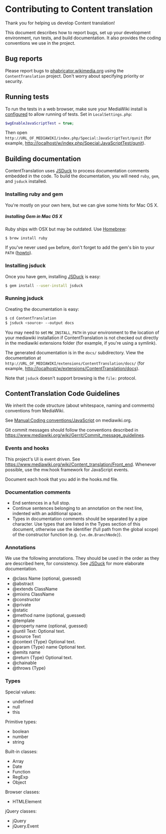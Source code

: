 # Contributing to Content translation

Thank you for helping us develop Content translation!

This document describes how to report bugs, set up your development
environment, run tests, and build documentation. It also provides the coding
conventions we use in the project.

## Bug reports

Please report bugs to [phabricator.wikimedia.org](https://phabricator.wikimedia.org)
using the `ContentTranslation` project. Don't worry about specifying priority
or security.

## Running tests

To run the tests in a web browser, make sure your MediaWiki install is
[configured](https://www.mediawiki.org/wiki/Manual:JavaScript_unit_testing) to
allow running of tests. Set in `LocalSettings.php`:
```php
$wgEnableJavaScriptTest = true;
```

Then open `http://URL_OF_MEDIAWIKI/index.php/Special:JavaScriptTest/qunit`
(for example, <http://localhost/w/index.php/Special:JavaScriptTest/qunit>).

## Building documentation

ContentTranslation uses [JSDuck](https://github.com/senchalabs/jsduck) to
process documentation comments embedded in the code. To build the documentation,
you will need `ruby`, `gem`, and `jsduck` installed.

### Installing ruby and gem

You're mostly on your own here, but we can give some hints for Mac OS X.

##### Installing Gem in Mac OS X
Ruby ships with OSX but may be outdated. Use [Homebrew](https://mxcl.github.com/homebrew/):
```sh
$ brew install ruby
```

If you've never used `gem` before, don't forget to add the gem's bin to your
`PATH` ([howto](https://stackoverflow.com/a/14138490/319266)).

### Installing jsduck

Once you have gem, installing [JSDuck](https://github.com/senchalabs/jsduck) is easy:
```sh
$ gem install --user-install jsduck
```

### Running jsduck

Creating the documentation is easy:
```sh
$ cd ContentTranslation
$ jsduck <source> --output docs
```

You may need to set `MW_INSTALL_PATH` in your environment to the location of
your mediawiki installation if ContentTranslation is not checked out directly
in the mediawiki extensions folder (for example, if you're using a symlink).

The generated documentation is in the `docs/` subdirectory.  View the
documentation at
`http://URL_OF_MEDIAWIKI/extensions/ContentTranslation/docs/`
(for example, <http://localhost/w/extensions/ContentTranslation/docs>).

Note that `jsduck` doesn't support browsing is the `file:` protocol.

## ContentTranslation Code Guidelines

We inherit the code structure (about whitespace, naming and comments)
conventions from MediaWiki.

See [Manual:Coding conventions/JavaScript](https://www.mediawiki.org/wiki/Manual:Coding_conventions/JavaScript)
on mediawiki.org.

Git commit messages should follow the conventions described in
<https://www.mediawiki.org/wiki/Gerrit/Commit_message_guidelines>.

### Events and hooks

This project's UI is event driven. See https://www.mediawiki.org/wiki/Content_translation/Front_end.
Whenever possible, use the mw.hook framework for JavaScript events.

Document each hook that you add in the hooks.md file.

### Documentation comments

* End sentences in a full stop.
* Continue sentences belonging to an annotation on the next line, indented with an
  additional space.
* Types in documentation comments should be separated by a pipe character. Use types
  that are listed in the Types section of this document, otherwise use the identifier
  (full path from the global scope) of the constructor function (e.g. `{ve.dm.BranchNode}`).

### Annotations

We use the following annotations. They should be used in the order as they are described
here, for consistency. See [JSDuck](https://github.com/senchalabs/jsduck/wiki)
for more elaborate documentation.

* @class Name (optional, guessed)
* @abstract
* @extends ClassName
* @mixins ClassName
* @constructor
* @private
* @static
* @method name (optional, guessed)
* @template
* @property name (optional, guessed)
* @until Text: Optional text.
* @source Text
* @context {Type} Optional text.
* @param {Type} name Optional text.
* @emits name
* @return {Type} Optional text.
* @chainable
* @throws {Type}

### Types

Special values:
* undefined
* null
* this

Primitive types:
* boolean
* number
* string

Built-in classes:
* Array
* Date
* Function
* RegExp
* Object

Browser classes:
* HTMLElement

jQuery classes:
* jQuery
* jQuery.Event
